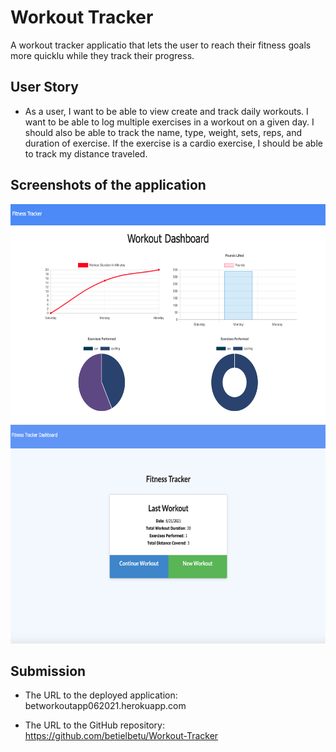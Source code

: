 # Workout Tracker

A workout tracker applicatio that lets the user to reach their fitness goals more quicklu while they track their progress. 

## User Story

* As a user, I want to be able to view create and track daily workouts. I want to be able to log multiple exercises in a workout on a given day. I should also be able to track the name, type, weight, sets, reps, and duration of exercise. If the exercise is a cardio exercise, I should be able to track my distance traveled.



## Screenshots of the application



<img src="./public/images/pic.png" width="1000" height="350">





<img src="./public/images/pic1.png" width="1000" height="350">




## Submission 


* The URL to the deployed application: betworkoutapp062021.herokuapp.com

* The URL to the GitHub repository: https://github.com/betielbetu/Workout-Tracker
